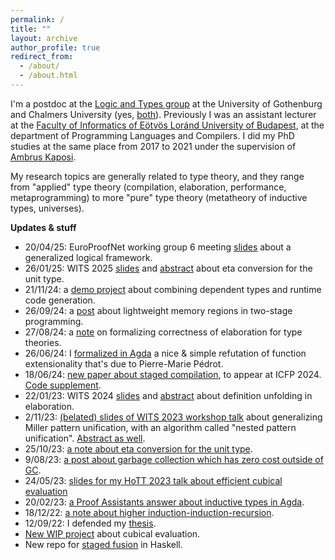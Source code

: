 ```yaml
---
permalink: /
title: ""
layout: archive
author_profile: true
redirect_from:
  - /about/
  - /about.html
---
```


I'm a postdoc at the [Logic and Types
group](https://www.gu.se/en/about/find-organisation/logic-and-types-lt) at the
University of Gothenburg and Chalmers University (yes,
[both](https://www.chalmers.se/en/departments/cse/)). Previously I was an
assistant lecturer at the [Faculty of Informatics of Eötvös Loránd University of
Budapest](https://www.inf.elte.hu/en/), at the department of Programming
Languages and Compilers. I did my PhD studies at the same place from 2017 to
2021 under the supervision of [Ambrus Kaposi](https://akaposi.github.io/).

My research topics are generally related to type theory, and they range from
"applied" type theory (compilation, elaboration, performance, metaprogramming)
to more "pure" type theory (metatheory of inductive types, universes).

**Updates & stuff**

- 20/04/25: EuroProofNet working group 6 meeting [slides](pdfs/wg6genoa.pdf) about a generalized logical framework.
- 26/01/25: WITS 2025 [slides](pdfs/wits25prez.pdf) and [abstract](pdfs/wits25abstract.pdf) about eta conversion for the unit type.
- 21/11/24: a [demo project](https://github.com/AndrasKovacs/dtt-rtcg) about combining dependent types and runtime code generation.
- 26/09/24: a [post](https://gist.github.com/AndrasKovacs/fb172cb813d57da9ac22b95db708c4af) about lightweight memory regions in two-stage programming.
- 27/08/24: a [note](https://gist.github.com/AndrasKovacs/1758f83cced957afb00b1382a8974c92) on formalizing correctness of elaboration for type theories.
- 26/06/24: I [formalized in Agda](https://github.com/AndrasKovacs/antifunext) a nice & simple refutation of function extensionality that's due to Pierre-Marie Pédrot.
- 18/06/24: [new paper about staged compilation](pdfs/2ltt_icfp24.pdf), to appear at ICFP 2024. [Code supplement](https://github.com/AndrasKovacs/staged/tree/main/icfp24paper/supplement).
- 22/01/23: WITS 2024 [slides](pdfs/wits24prez.pdf) and [abstract](pdfs/wits24abstract.pdf) about definition unfolding in elaboration.
- 2/11/23: [(belated) slides of WITS 2023 workshop talk](pdfs/wits23prez.pdf) about generalizing Miller pattern unification, with an algorithm called "nested pattern unification". [Abstract as well](pdfs/wits23abstract.pdf).
- 25/10/23: [a note about eta conversion for the unit type](https://gist.github.com/AndrasKovacs/f268c0311437f7a8759d5bac57495f8b).
- 9/08/23: [a post about garbage collection which has zero cost outside of GC](https://gist.github.com/AndrasKovacs/fc9e20b0976b7e236b5899fde8f5c95d).
- 24/05/23: [slides for my HoTT 2023 talk about efficient cubical evaluation](pdfs/hott23prez.pdf)
- 20/02/23: [a Proof Assistants answer about inductive types in Agda](https://proofassistants.stackexchange.com/a/2002/72).
- 18/12/22: [a note about higher induction-induction-recursion](https://gist.github.com/AndrasKovacs/16ce01ad516b3f757ff5d88276f1c515).
- 12/09/22: I defended my [thesis](pdfs/phdthesis_compact.pdf).
- [New WIP project](https://github.com/AndrasKovacs/cubeval) about cubical evaluation.
- New repo for [staged fusion](https://github.com/AndrasKovacs/staged-fusion) in Haskell.
